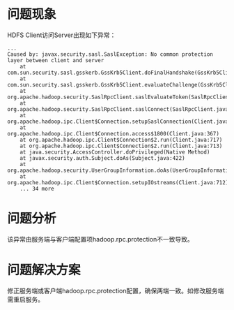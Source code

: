 # 问题现象

HDFS Client访问Server出现如下异常：

	...
	Caused by: javax.security.sasl.SaslException: No common protection layer between client and server
        at com.sun.security.sasl.gsskerb.GssKrb5Client.doFinalHandshake(GssKrb5Client.java:251)
        at com.sun.security.sasl.gsskerb.GssKrb5Client.evaluateChallenge(GssKrb5Client.java:186)
        at org.apache.hadoop.security.SaslRpcClient.saslEvaluateToken(SaslRpcClient.java:483)
        at org.apache.hadoop.security.SaslRpcClient.saslConnect(SaslRpcClient.java:427)
        at org.apache.hadoop.ipc.Client$Connection.setupSaslConnection(Client.java:552)
        at org.apache.hadoop.ipc.Client$Connection.access$1800(Client.java:367)
        at org.apache.hadoop.ipc.Client$Connection$2.run(Client.java:717)
        at org.apache.hadoop.ipc.Client$Connection$2.run(Client.java:713)
        at java.security.AccessController.doPrivileged(Native Method)
        at javax.security.auth.Subject.doAs(Subject.java:422)
        at org.apache.hadoop.security.UserGroupInformation.doAs(UserGroupInformation.java:1614)
        at org.apache.hadoop.ipc.Client$Connection.setupIOstreams(Client.java:712)
        ... 34 more

# 问题分析

该异常由服务端与客户端配置项hadoop.rpc.protection不一致导致。

# 问题解决方案

修正服务端或客户端hadoop.rpc.protection配置，确保两端一致。如修改服务端需重启服务。